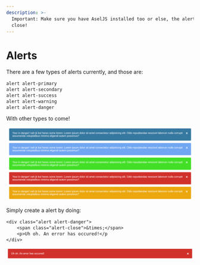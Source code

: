 ```yaml
---
description: >-
  Important: Make sure you have AselJS installed too or else, the alerts won't
  close!
---
```


# Alerts

There are a few types of alerts currently, and those are:

```text
alert alert-primary
alert alert-secondary
alert alert-success
alert alert-warning
alert alert-danger
```

With other types to come!

![This is what they currently look like.](../.gitbook/assets/image%20%282%29.png)

Simply create a alert by doing:

```markup
<div class="alert alert-danger">
    <span class="alert-close">&times;</span>
    <p>Uh oh. An error has occured!</p
</div>
```

![](../.gitbook/assets/image%20%283%29.png)

